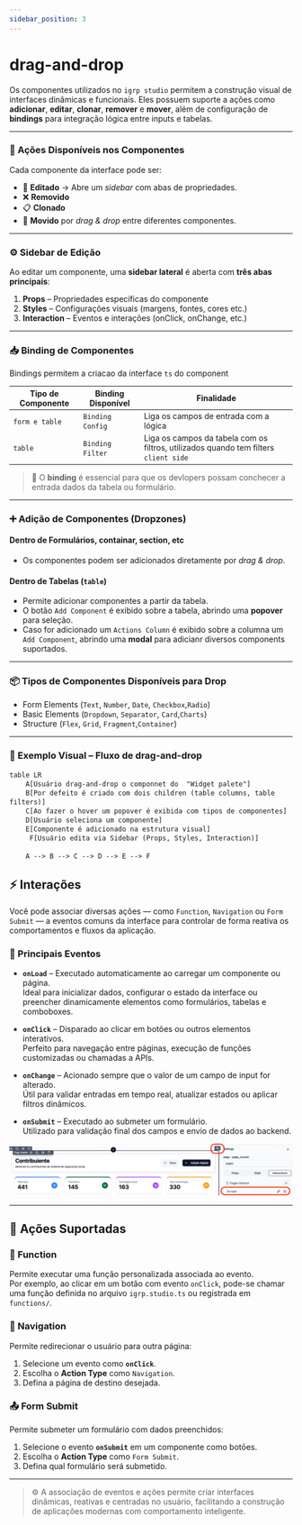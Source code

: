 ```yaml
---
sidebar_position: 3
---
```


# drag-and-drop

Os componentes utilizados no `igrp studio` permitem a construção visual de interfaces dinâmicas e funcionais. Eles possuem suporte a ações como **adicionar**, **editar**, **clonar**, **remover** e **mover**, além de configuração de **bindings** para integração lógica entre inputs e tabelas.

---

### 🔁 Ações Disponíveis nos Componentes

Cada componente da interface pode ser:

- 📝 **Editado** → Abre um _sidebar_ com abas de propriedades.
- ❌ **Removido**
- 📋 **Clonado**
- 🔀 **Movido** por _drag & drop_ entre diferentes componentes.

---

### ⚙️ Sidebar de Edição

Ao editar um componente, uma **sidebar lateral** é aberta com **três abas principais**:

1. **Props** – Propriedades específicas do componente
2. **Styles** – Configurações visuais (margens, fontes, cores etc.)
3. **Interaction** – Eventos e interações (onClick, onChange, etc.)

---

### 📥 Binding de Componentes

Bindings permitem a criacao da interface `ts` do component

| Tipo de Componente | Binding Disponível | Finalidade                                                                           |
| ------------------ | ------------------ | ------------------------------------------------------------------------------------ |
| `form e table`     | `Binding Config`   | Liga os campos de entrada com a lógica                                               |
| `table`            | `Binding Filter`   | Liga os campos da tabela com os filtros, utilizados quando tem filters `client side` |

> 📌 O **binding** é essencial para que os devlopers possam conchecer a entrada dados da tabela ou formulário.

---

### ➕ Adição de Componentes (Dropzones)

#### Dentro de Formulários, containar, section, etc

- Os componentes podem ser adicionados diretamente por _drag & drop_.

#### Dentro de Tabelas (`table`)

- Permite adicionar componentes a partir da tabela.
- O botão `Add Component` é exibido sobre a tabela, abrindo uma **popover** para seleção.
- Caso for adicionado um `Actions Column` é exibido sobre a columna um `Add Component`, abrindo uma **modal** para adicianr diversos components suportados.

---

### 📦 Tipos de Componentes Disponíveis para Drop

- Form Elements (`Text`, `Number`, `Date`, `Checkbox`,`Radio`)
- Basic Elements (`Dropdown`, `Separator`, `Card`,`Charts`)
- Structure (`Flex`, `Grid`, `Fragment`,`Container`)

---

### 🧪 Exemplo Visual – Fluxo de drag-and-drop

```mermaid
table LR
    A[Usuário drag-and-drop o componnet do  "Widget palete"]
    B[Por defeito é criado com dois children (table columns, table filters)]
    C[Ao fazer o hover um popover é exibida com tipos de componentes]
    D[Usuário seleciona um componente]
    E[Componente é adicionado na estrutura visual]
     F[Usuário edita via Sidebar (Props, Styles, Interaction)]

    A --> B --> C --> D --> E --> F
```

## ⚡ Interações

Você pode associar diversas ações — como `Function`, `Navigation` ou `Form Submit` — a eventos comuns da interface para controlar de forma reativa os comportamentos e fluxos da aplicação.

### 🔄 Principais Eventos

- **`onLoad`** – Executado automaticamente ao carregar um componente ou página.  
  Ideal para inicializar dados, configurar o estado da interface ou preencher dinamicamente elementos como formulários, tabelas e comboboxes.

- **`onClick`** – Disparado ao clicar em botões ou outros elementos interativos.  
  Perfeito para navegação entre páginas, execução de funções customizadas ou chamadas a APIs.

- **`onChange`** – Acionado sempre que o valor de um campo de input for alterado.  
  Útil para validar entradas em tempo real, atualizar estados ou aplicar filtros dinâmicos.

- **`onSubmit`** – Executado ao submeter um formulário.  
  Utilizado para validação final dos campos e envio de dados ao backend.

![Onlaod](../img/page-builder-event-load.png)


---

## 🧩 Ações Suportadas

### 🔧 Function

Permite executar uma função personalizada associada ao evento.  
Por exemplo, ao clicar em um botão com evento `onClick`, pode-se chamar uma função definida no arquivo `igrp.studio.ts` ou registrada em `functions/`.

### 🔀 Navigation

Permite redirecionar o usuário para outra página:

1. Selecione um evento como **`onClick`**.
2. Escolha o **Action Type** como `Navigation`.
3. Defina a página de destino desejada.

### 📤 Form Submit

Permite submeter um formulário com dados preenchidos:

1. Selecione o evento **`onSubmit`** em um componente como botōes.
2. Escolha o **Action Type** como `Form Submit`.
3. Defina qual formulário será submetido.

---

> ⚙️ A associação de eventos e ações permite criar interfaces dinâmicas, reativas e centradas no usuário, facilitando a construção de aplicações modernas com comportamento inteligente.
